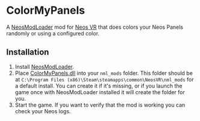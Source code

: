 # ColorMyPanels

A [NeosModLoader](https://github.com/zkxs/NeosModLoader) mod for [Neos VR](https://neos.com/) that does colors your Neos Panels randomly or using a configured color.

## Installation
1. Install [NeosModLoader](https://github.com/zkxs/NeosModLoader).
1. Place [ColorMyPanels.dll](https://github.com/Nytra/NeosColorMyPanels/releases/latest/download/ColorMyPanels.dll) into your `nml_mods` folder. This folder should be at `C:\Program Files (x86)\Steam\steamapps\common\NeosVR\nml_mods` for a default install. You can create it if it's missing, or if you launch the game once with NeosModLoader installed it will create the folder for you.
1. Start the game. If you want to verify that the mod is working you can check your Neos logs.
